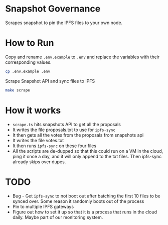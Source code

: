 # Snapshot Governance
Scrapes snapshot to pin the IPFS files to your own node.

# How to Run

Copy and rename `.env.example` to `.env` and replace the variables with their corresponding values.
```sh
cp .env.example .env 
```
Scrape Snapshot API and sync files to IPFS
```sh
make scrape
```

# How it works

- `scrape.ts` hits snapshots API to get all the proposals
- It writes the file proposals.txt to use for `ipfs-sync`
- It then gets all the votes from the proposals from snapshots api
- It writes the file votes.txt
- It then runs `ipfs-sync` on these four files
- All the scripts are de-dupped so that this could run on a VM in the cloud, ping it once a day,
  and it will only append to the txt files. Then ipfs-sync already skips over dupes.

# TODO 

- Bug - Get `ipfs-sync` to not boot out after batching the first 10 files to be synced over. Some reason
  it randomly boots out of the process
- Pin to multiple IPFS gateways
- Figure out how to set it up so that it is a process that runs in the cloud daily. Maybe part of
  our monitoring system.